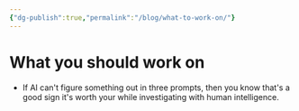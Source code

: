 ```yaml
---
{"dg-publish":true,"permalink":"/blog/what-to-work-on/"}
---
```


# What you should work on
- If AI can't figure something out in three prompts, then you know that's a good sign it's worth your while investigating with human intelligence.
